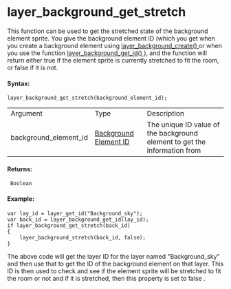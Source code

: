 # layer_background_get_stretch

This function can be used to get the stretched state of the background
element sprite. You give the background element ID (which you get when
you create a background element using [ layer_background_create()
](layer_background_create) or when you use the function [
layer_background_get_id() ](layer_background_get_id) ), and the
function will return either true if the element sprite is currently
stretched to fit the room, or false if it is not.

#### Syntax:

``` gml
layer_background_get_stretch(background_element_id);
```

|                       |                                                                                                                                                    |                                                                           |
|-----------------------|----------------------------------------------------------------------------------------------------------------------------------------------------|---------------------------------------------------------------------------|
| Argument              | Type                                                                                                                                               | Description                                                               |
| background_element_id |  [Background Element ID](../../../../../../GameMaker_Language/GML_Reference/Asset_Management/Rooms/Background_Layers/layer_background_get_id)  | The unique ID value of the background element to get the information from |

#### Returns:

``` gml
 Boolean
```

#### Example:

``` gml
var lay_id = layer_get_id("Background_sky");
var back_id = layer_background_get_id(lay_id);
if layer_background_get_stretch(back_id)
{
    layer_background_stretch(back_id, false);
}
```

The above code will get the layer ID for the layer named
"Background_sky" and then use that to get the ID of the background
element on that layer. This ID is then used to check and see if the
element sprite will be stretched to fit the room or not and if it is
stretched, then this property is set to false .
